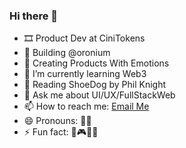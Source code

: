 ### Hi there 👋
- 🎞️ Product Dev at CiniTokens
- 🎉 Building @oronium
- 🔭 Creating Products With Emotions
- 🌱 I’m currently learning Web3
- 📗 Reading ShoeDog by Phil Knight
- 💬 Ask me about UI/UX/FullStackWeb
- 📫 How to reach me: <a href="mailto:donjosemathew.mail@gmail.com">Email Me</a> 
- 😄 Pronouns: 🙎‍♂️
- ⚡ Fun fact: 🎨🎮🐱‍🏍
